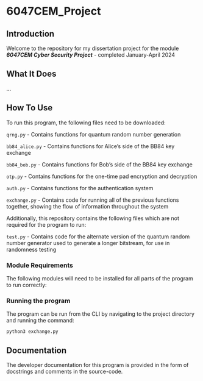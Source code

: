 # 6047CEM_Project

## Introduction

Welcome to the repository for my dissertation project for the module <b><i>6047CEM Cyber Security Project</i></b> - completed January-April 2024

## What It Does

...

## How To Use

To run this program, the following files need to be downloaded:

`qrng.py` - Contains functions for quantum random number generation

`bb84_alice.py` - Contains functions for Alice’s side of the BB84 key exchange

`bb84_bob.py` - Contains functions for Bob’s side of the BB84 key exchange

`otp.py` - Contains functions for the one-time pad encryption and decryption

`auth.py` - Contains functions for the authentication system

`exchange.py` - Contains code for running all of the previous functions together, showing the flow of information throughout the system

Additionally, this repository contains the following files which are not required for the program to run:

`test.py` - Contains code for the alternate version of the quantum random number generator used to generate a longer bitstream, for use in randomness testing

### Module Requirements

The following modules will need to be installed for all parts of the 
program to run correctly:


### Running the program

The program can be run from the CLI by navigating to the project directory and running the command:

`python3 exchange.py`

## Documentation

The developer documentation for this program is provided in the form of 
docstrings and comments in the source-code.
